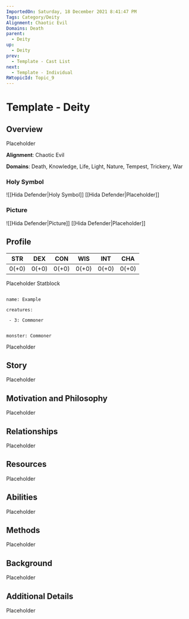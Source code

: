 ```yaml
---
ImportedOn: Saturday, 18 December 2021 8:41:47 PM
Tags: Category/Deity
Alignment: Chaotic Evil
Domains: Death
parent:
  - Deity
up:
  - Deity
prev:
  - Template - Cast List
next:
  - Template - Individual
RWtopicId: Topic_9
---
```

# Template - Deity
## Overview
Placeholder

**Alignment**: Chaotic Evil

**Domains**: Death, Knowledge, Life, Light, Nature, Tempest, Trickery, War

### Holy Symbol
![[Hida Defender|Holy Symbol]]
[[Hida Defender|Placeholder]]

### Picture
![[Hida Defender|Picture]]
[[Hida Defender|Placeholder]]

## Profile
| STR | DEX | CON | WIS | INT | CHA |
|---|---|---|---|---|---|
| 0(+0) | 0(+0) | 0(+0) | 0(+0) | 0(+0) | 0(+0) |

Placeholder Statblock

```encounter

name: Example

creatures:

 - 3: Commoner

```

```statblock

monster: Commoner

```

Placeholder

## Story
Placeholder

## Motivation and Philosophy
Placeholder

## Relationships
Placeholder

## Resources
Placeholder

## Abilities
Placeholder

## Methods
Placeholder

## Background
Placeholder

## Additional Details
Placeholder

